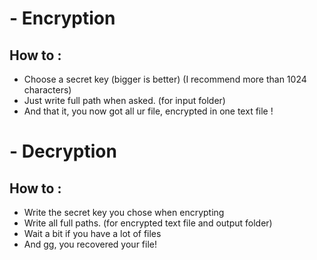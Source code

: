 # - Encryption
## How to :
- Choose a secret key (bigger is better) (I recommend more than 1024 characters)
- Just write full path when asked. (for input folder)
- And that it, you now got all ur file, encrypted in one text file !

# - Decryption 
## How to :
- Write the secret key you chose when encrypting
- Write all full paths. (for encrypted text file and output folder)
- Wait a bit if you have a lot of files
- And gg, you recovered your file!


